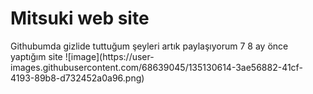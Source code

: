 <h1>Mitsuki web site</h1>
Githubumda gizlide tuttuğum şeyleri artık paylaşıyorum 7 8 ay önce yaptığım site 
![image](https://user-images.githubusercontent.com/68639045/135130614-3ae56882-41cf-4193-89b8-d732452a0a96.png)
